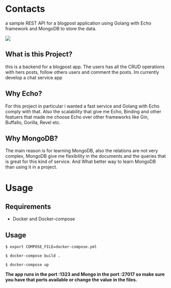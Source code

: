 # Contacts
a sample REST API for a blogpost application using Golang with Echo framework
and MongoDB to store the data.

![](https://github.com/Haizza1/my_first_repo/blob/master/golang.png)

## What is this Project?
this is a backend for a blogpost app. The users has all the CRUD operations with hers posts,
follow others users and comment the posts. Im currently develop a chat service app

## Why Echo?
For this project in particular i wanted a fast service and Golang with Echo comply with that.
Also the scalability that give me Echo, Binding and other featuers that made me choose Echo over other 
frameworks like Gin, Buffallo, Gorilla, Revel etc. 

## Why MongoDB?
The main reason is for learning MongoDB, also the relations are not very complex, MongoDB give me
flexibility in the documents and the queries that is great for this kind of service. And What better
way to learn MongoDB than using it in a project.


# Usage

## Requirements 
* Docker and Docker-compose

## Usage
```
$ export COMPOSE_FILE=docker-compose.yml

$ docker-compose build .

$ docker-compose up
```
**The app runs in the port :1323 and Mongo in the port :27017 so make sure you have that ports available or change the value in the files.**



